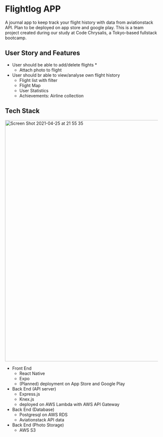 # Flightlog APP
A journal app to keep track your flight history with data from aviationstack API. Plan to be deployed on app store and google play.
This is a team project created during our study at Code Chrysalis, a Tokyo-based fullstack bootcamp. 

## User Story and Features
* User should be able to add/delete flights 
  * 
  * Attach photo to flight
* User should br able to view/analyse own flight history
  * Flight list with filter
  * Flight Map
  * User Statistics
  * Achievements: Airline collection

## Tech Stack
<img width="796" alt="Screen Shot 2021-04-25 at 21 55 35" src="https://user-images.githubusercontent.com/34878933/115994215-03013e00-a611-11eb-8dfa-8ac3c2972c69.png">

* Front End
  * React Native
  * Expo
  * (Planned) deployment on App Store and Google Play
* Back End (API server)
  * Express.js
  * Knex.js
  * deployed on AWS Lambda with AWS API Gateway
* Back End (Database)
  * Postgresql on AWS RDS
  * Aviationstack API data
* Back End (Photo Storage)
  * AWS S3

